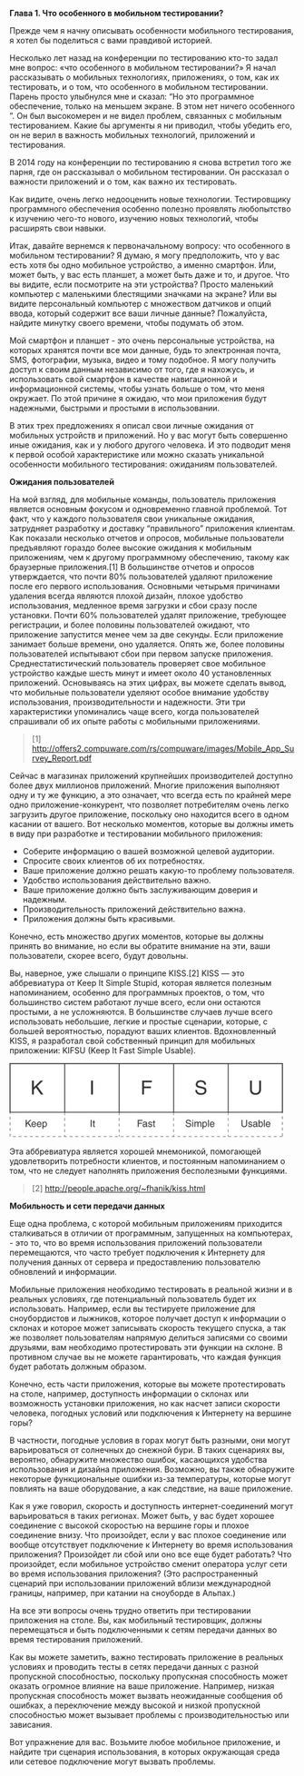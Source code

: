 **Глава 1. Что особенного в мобильном тестировании?**

Прежде чем я начну описывать особенности мобильного тестирования, я хотел бы поделиться с вами правдивой историей.

Несколько лет назад на конференции по тестированию кто-то задал мне вопрос: «что особенного в мобильном тестировании?»
Я начал рассказывать о мобильных технологиях, приложениях, о том, как их тестировать, и о том, что особенного в мобильном 
тестировании. Парень просто улыбнулся мне и сказал: “Но это программное обеспечение, только на меньшем экране. В этом нет 
ничего особенного ”. Он был высокомерен и не видел проблем, связанных с мобильным тестированием. Какие бы аргументы я ни 
приводил, чтобы убедить его, он не верил в важность мобильных технологий, приложений и тестирования.

В 2014 году на конференции по тестированию я снова встретил того же парня, где он рассказывал о мобильном тестировании. 
Он рассказал о важности приложений и о том, как важно их тестировать.

Как видите, очень легко недооценить новые технологии. Тестировщику программного обеспечения особенно полезно проявлять 
любопытство к изучению чего-то нового, изучению новых технологий, чтобы расширять свои навыки.

Итак, давайте вернемся к первоначальному вопросу: что особенного в мобильном тестировании? Я думаю, я могу предположить, 
что у вас есть хотя бы одно мобильное устройство, а именно смартфон. Или, может быть, у вас есть планшет, а может быть 
даже и то, и другое. Что вы видите, если посмотрите на эти устройства? Просто маленький компьютер с маленькими блестящими 
значками на экране? Или вы видите персональный компьютер с множеством датчиков и опций ввода, который содержит все ваши 
личные данные? Пожалуйста, найдите минутку своего времени, чтобы подумать об этом.

Мой смартфон и планшет - это очень персональные устройства, на которых хранятся почти все мои данные, будь то электронная 
почта, SMS, фотографии, музыка, видео и тому подобное. Я могу получить доступ к своим данным независимо от того, где я 
нахожусь, и использовать свой смартфон в качестве навигационной и информационной системы, чтобы узнать больше о том, что 
меня окружает. По этой причине я ожидаю, что мои приложения будут надежными, быстрыми и простыми в использовании.

В этих трех предложениях я описал свои личные ожидания от мобильных устройств и приложений. Но у вас могут быть совершенно 
иные ожидания, как и у любого другого человека. И это подводит меня к первой особой характеристике или можно сказать уникальной
особенности мобильного тестирования: ожиданиям пользователей.

**Ожидания пользователей**

На мой взгляд, для мобильные команды, пользователь приложения является основным фокусом и одновременно главной проблемой. 
Тот факт, что у каждого пользователя свои уникальные ожидания, затрудняет разработку и доставку “правильного” приложения 
клиентам. Как показали несколько отчетов и опросов, мобильные пользователи предъявляют гораздо более высокие ожидания к 
мобильным приложениям, чем к другому программному обеспечению, такому как браузерные приложения.[1] В большинстве отчетов 
и опросов утверждается, что почти 80% пользователей удаляют приложение после его первого использования. Основными четырьмя 
причинами удаления всегда являются плохой дизайн, плохое удобство использования, медленное время загрузки и сбои сразу после 
установки. Почти 60% пользователей удалят приложение, требующее регистрации, и более половины пользователей ожидают, что 
приложение запустится менее чем за две секунды. Если приложение занимает больше времени, оно удаляется. Опять же, более 
половины пользователей испытывают сбои при первом запуске приложения. Среднестатистический пользователь проверяет свое 
мобильное устройство каждые шесть минут и имеет около 40 установленных приложений. Основываясь на этих цифрах, вы можете
сделать вывод, что мобильные пользователи уделяют особое внимание удобству использования, производительности и надежности. 
Эти три характеристики упоминались чаще всего, когда пользователей спрашивали об их опыте работы с
мобильными приложениями.

> [1] http://offers2.compuware.com/rs/compuware/images/Mobile_App_Survey_Report.pdf

Сейчас в магазинах приложений крупнейших производителей доступно более двух миллионов приложений. Многие приложения выполняют 
одну и ту же функцию, а это означает, что всегда есть по крайней мере одно приложение-конкурент, что позволяет потребителям 
очень легко загрузить другое приложение, поскольку оно находится всего в одном касании от вашего. Вот несколько 
моментов, которые вы должны иметь в виду при разработке и тестировании мобильного приложения:
- Соберите информацию о вашей возможной целевой аудитории.
- Спросите своих клиентов об их потребностях.
- Ваше приложение должно решать какую-то проблему пользователя.
- Удобство использования действительно важно.
- Ваше приложение должно быть заслуживающим доверия и надежным.
- Производительность приложений действительно важна.
- Приложения должны быть красивыми.

Конечно, есть множество других моментов, которые вы должны принять во внимание, но если вы обратите внимание на эти, ваши 
пользователи, скорее всего, будут довольны.

Вы, наверное, уже слышали о принципе KISS.[2] KISS — это аббревиатура от Keep It Simple Stupid, которая является полезным 
напоминанием, особенно для программных проектов, о том, что большинство систем работают лучше всего, если они остаются простыми, 
а не усложняются. В большинстве случаев лучше всего использовать небольшие, легкие и простые сценарии, которые, с большей 
вероятностью, порадуют ваших клиентов. Вдохновленный KISS, я разработал свой собственный принцип для мобильных приложении: 
KIFSU (Keep It Fast Simple Usable). 

![img.png](img.png)

Эта аббревиатура является хорошей мнемоникой, помогающей удовлетворить потребности 
клиентов, и постоянным напоминанием о том, что не следует наполнять приложения бесполезными функциями.
> [2] http://people.apache.org/~fhanik/kiss.html

**Мобильность и сети передачи данных**

Еще одна проблема, с которой мобильным приложениям приходится сталкиваться в отличии от программным, запущенных на 
компьютерах, - это то, что во время использования приложений пользователи перемещаются, что часто требует подключения к 
Интернету для получения данных от сервера и предоставлению пользователю обновлений и информации.

Мобильные приложения необходимо тестировать в реальной жизни и в реальных условиях, где потенциальный пользователь будет 
их использовать. Например, если вы тестируете приложение для сноубордистов и лыжников, которое получает доступ к информации 
о склонах и которое может записывать скорость текущего спуска, а так же позволяет пользователям напрямую делиться записями 
со своими друзьями, вам необходимо протестировать эти функции на склоне. В противном случае вы не можете гарантировать, 
что каждая функция будет работать должным образом.

Конечно, есть части приложения, которые вы можете протестировать на столе, например, доступность информации о склонах 
или возможность установки приложения, но как насчет записи скорости человека, погодных условий или подключения к Интернету 
на вершине горы?

В частности, погодные условия в горах могут быть разными, они могут варьироваться от солнечных до снежной бури. В таких 
сценариях вы, вероятно, обнаружите множество ошибок, касающихся удобства использования и дизайна приложения. Возможно, 
вы также обнаружите некоторые функциональные ошибки из-за температуры, которые могут повлиять на ваше оборудование, а 
как следствие, на ваше приложение.

Как я уже говорил, скорость и доступность интернет-соединений могут варьироваться в таких регионах. Может быть, у вас 
будет хорошее соединение с высокой скоростью на вершине горы и плохое соединение внизу. Что произойдет, если у вас плохое 
соединение или вообще отсутствует подключение к Интернету во время использования приложения? Произойдет ли сбой или оно 
все еще будет работать? Что произойдет, если мобильное устройство сменит оператора услуг сети во время использования 
приложения? (Это распространенный сценарий при использовании приложений вблизи международной границы, например, при 
катании на сноуборде в Альпах.)

На все эти вопросы очень трудно ответить при тестировании приложения на столе. Вы, как мобильный тестировщик, должны 
перемещаться и быть подключенными к сетям передачи данных во время тестирования приложений.

Как вы можете заметить, важно тестировать приложение в реальных условиях и проводить тесты в сетях передачи данных с 
разной пропускной способностью, поскольку пропускная способность может оказать огромное влияние на ваше приложение. 
Например, низкая пропускная способность может вызвать неожиданные сообщения об ошибках, а переключение между высокой и 
низкой пропускной способностью может вызывает проблемы с производительностью или зависания.

Вот упражнение для вас. Возьмите любое мобильное приложение, и найдите три сценария использования, в которых 
окружающая среда или сетевое подключение могут вызвать проблемы.